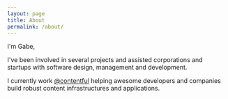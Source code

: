 ```yaml
---
layout: page
title: About
permalink: /about/
---
```


I'm Gabe,

I've been involved in several projects and assisted corporations and startups with software design, management and development.

I currently work [@contentful](https://www.contentful.com/) helping awesome developers and companies build robust content infrastructures and applications.
